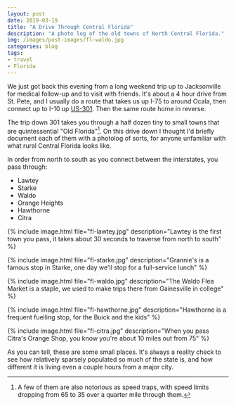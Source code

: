 ```yaml
---
layout: post
date: 2019-03-19
title: "A Drive Through Central Florida"
description: "A photo log of the old towns of North Central Florida."
img: /images/post-images/fl-waldo.jpg
categories: blog
tags:
- travel
- Florida
---
```


We just got back this evening from a long weekend trip up to Jacksonville for medical follow-up and to visit with friends. It's about a 4 hour drive from St. Pete, and I usually do a route that takes us up I-75 to around Ocala, then connect up to I-10 up [US-301](https://en.wikipedia.org/wiki/U.S._Route_301_in_Florida "US 301"). Then the same route home in reverse.

The trip down 301 takes you through a half dozen tiny to small towns that are quintessential "Old Florida"[^fltowns]. On this drive down I thought I'd briefly document each of them with a photolog of sorts, for anyone unfamiliar with what rural Central Florida looks like.

In order from north to south as you connect between the interstates, you pass through:

* Lawtey
* Starke
* Waldo
* Orange Heights
* Hawthorne
* Citra

{% include image.html file="fl-lawtey.jpg" description="Lawtey is the first town you pass, it takes about 30 seconds to traverse from north to south" %}

{% include image.html file="fl-starke.jpg" description="Grannie's is a famous stop in Starke, one day we'll stop for a full-service lunch" %}

{% include image.html file="fl-waldo.jpg" description="The Waldo Flea Market is a staple, we used to make trips there from Gainesville in college" %}

{% include image.html file="fl-hawthorne.jpg" description="Hawthorne is a frequent fuelling stop, for the Buick and the kids" %}

{% include image.html file="fl-citra.jpg" description="When you pass Citra's Orange Shop, you know you're about 10 miles out from 75" %}

As you can tell, these are some small places. It's always a reality check to see how relatively sparsely populated so much of the state is, and how different it is living even a couple hours from a major city.

[^fltowns]: A few of them are also notorious as speed traps, with speed limits dropping from 65 to 35 over a quarter mile through them.
